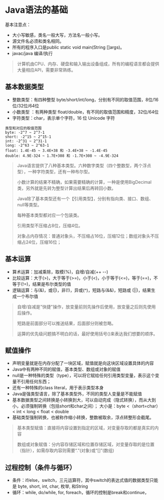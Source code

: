 # Java语法的基础
基本注意点：
- 大小写敏感，类名一般大写，方法名一般小写。
- 源文件名必须和类名相同。
- 所有的程序入口是public static void main(String []args)。
- javac/java 编译/执行

> 计算机由CPU、内存、硬盘和输入输出设备组成，所有的编程语言都会提供大量相应API，需要非常熟练。

## 基本数据类型
* 整数类型：有四种整型 byte/short/int/long，分别有不同的取值范围，8位/16位/32位/64位
* 小数类型 ：有两种类型 float/double，有不同的取值范围和精度，32位/64位
* 字符类型：char，表示单个字符，16 位 Unicode 字符

```
类型和对应的取值范围
byte: -2^7 ~ 2^7-1
short: -2^15 ~ 2^15-1
int: -2^31 ~ 2^31-1
long: -2^63 ~ 2^63-1
float: 1.4E-45 ~ 3.4E+38 和 -3.4E+38 ~ -1.4E-45
double: 4.9E-324 ~ 1.7E+308 和 -1.7E+308 ~ -4.9E-324
```
> Java语言提供了八种基本类型。六种数字类型（四个整数型，两个浮点型），一种字符类型，还有一种布尔型。
>
> 小数计算的结果不精确，如果需要精确的计算，一种是使用BigDecimal类，另外就是先转为整型计算出结果后再转回小数。
>
> Java除了基本类型还有一个【引用类型】，分别有指向类、接口、数组、null等类型。
> 
> 每种基本类型都对应一个包装类。
> 
> 引用类型不压缩占8位，压缩4位。
> 
> 对象占内存情况：普通对象头，不压缩占16位，压缩12位；数组对象头不压缩占24位，压缩16位；

## 基本运算
- 算术运算：加减乘除，取模(%)，自增/自减(++ --)
- 比较运算：大于(>)，大于等于(>=)，小于(<)，小于等于(<=)，等于(==)，不等于(!=)，结果是布尔类型的值
- 逻辑运算：与(&)，或(|)，非(!)，异或(^)，短路与(&&)，短路或 (||)，结果生成一个布尔值
> 自增/自减是"快捷"操作，放变量前则先操作后使用，放变量之后则先使用后操作。
> 
> 短路是前面部分可以推送结果，后面部分则被忽略。
>
> 运算的优先级问题搞不明白的话，最好使用括号()来表达我们想要的顺序。

## 赋值操作
- 声明变量就是在内存分配了一块区域，赋值就是向这块区域设置具体的内容
- Java中有两种不同的赋值，基本类型、数组或对象的赋值
- null是一种特殊的类型（type），可以将它赋给任何引用类型变量，表示这个变量不引用任何东西；
- 还有一种特殊的class literal，用于表示类型本身
- Java是强类型语言，除了基本类型外，不同的类型人变量是不能赋值
- 基本数据类型之间转换是小转换到大，可以自动完成（隐式转换），而从大到小，必须强制转换（包括short和char之间）；
大小是：byte <（short=char）< int < long < float < double
- 基础类型强制转换，也被称作缩小转换，整数被取余，浮点转整形会截尾。

> 基本类型赋值：直接将内容设置到指定的区域，对变量存取的都是真实的内容
>
> 数组或对象赋值：分内容存储区域和位置存储区域，对变量存取的是位置（指针），如需存取内容则需要“.”(对象)或“[]”(数组)

## 过程控制（条件与循环）
- 条件：if/else，switch，三元运算符，其中switch的表达式值的数据类型只能是 byte, short, int, char, 枚举, 和String
- 循环：while, do/while, for, foreach，循环的控制是break和continue，